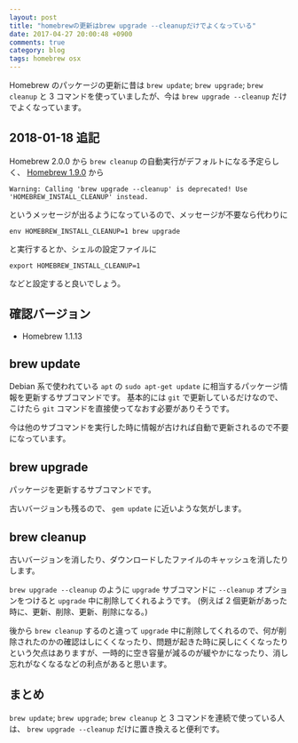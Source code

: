 ```yaml
---
layout: post
title: "homebrewの更新はbrew upgrade --cleanupだけでよくなっている"
date: 2017-04-27 20:00:48 +0900
comments: true
category: blog
tags: homebrew osx
---
```

Homebrew のパッケージの更新に昔は `brew update`; `brew upgrade`; `brew cleanup` と 3 コマンドを使っていましたが、今は `brew upgrade --cleanup` だけでよくなっています。

<!--more-->

## 2018-01-18 追記

Homebrew 2.0.0 から `brew cleanup` の自動実行がデフォルトになる予定らしく、
[Homebrew 1.9.0](https://brew.sh/2019/01/09/homebrew-1.9.0/) から

```
Warning: Calling 'brew upgrade --cleanup' is deprecated! Use 'HOMEBREW_INSTALL_CLEANUP' instead.
```

というメッセージが出るようになっているので、メッセージが不要なら代わりに

```
env HOMEBREW_INSTALL_CLEANUP=1 brew upgrade
```

と実行するとか、シェルの設定ファイルに

```
export HOMEBREW_INSTALL_CLEANUP=1
```

などと設定すると良いでしょう。

## 確認バージョン

- Homebrew 1.1.13

## brew update

Debian 系で使われている `apt` の `sudo apt-get update` に相当するパッケージ情報を更新するサブコマンドです。
基本的には `git` で更新しているだけなので、こけたら `git` コマンドを直接使ってなおす必要がありそうです。

今は他のサブコマンドを実行した時に情報が古ければ自動で更新されるので不要になっています。

## brew upgrade

パッケージを更新するサブコマンドです。

古いバージョンも残るので、 `gem update` に近いような気がします。

## brew cleanup

古いバージョンを消したり、ダウンロードしたファイルのキャッシュを消したりします。

`brew upgrade --cleanup` のように `upgrade` サブコマンドに `--cleanup` オプションをつけると `upgrade` 中に削除してくれるようです。
(例えば 2 個更新があった時に、更新、削除、更新、削除になる。)

後から `brew cleanup` するのと違って `upgrade` 中に削除してくれるので、何が削除されたのかの確認はしにくくなったり、問題が起きた時に戻しにくくなったりという欠点はありますが、一時的に空き容量が減るのが緩やかになったり、消し忘れがなくなるなどの利点があると思います。

## まとめ

`brew update`; `brew upgrade`; `brew cleanup` と 3 コマンドを連続で使っている人は、 `brew upgrade --cleanup` だけに置き換えると便利です。
